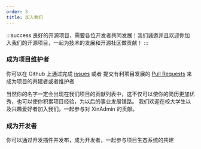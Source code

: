 ```yaml
---
order: 3
title: 加入我们
---
```


:::success
良好的开源项目，需要各位开发者共同发展！我们诚邀并且欢迎你加入我们的开源项目，一起为技术的发展和开源社区做贡献！
:::

### 成为项目维护者

你可以在 Github 上通过完成 [issues](https://github.com/xiaoliu978/Xin-Admin/issues) 或者 提交有利项目发展的 [Pull Requests](https://github.com/xiaoliu978/Xin-Admin//pulls) 来成为项目的共建者或者维护者

当然你的名字一定会出现在我们项目的贡献列表中，这不仅可以使你的简历更加优秀，也可以使你积累项目经验，为以后的事业发展铺路。
我们欢迎在校大学生以及兴趣爱好者加入我们，一起参与对 XinAdmin 的贡献。

### 成为开发者

你可以通过开发插件并发布，成为开发者，一起参与项目生态系统的共建
